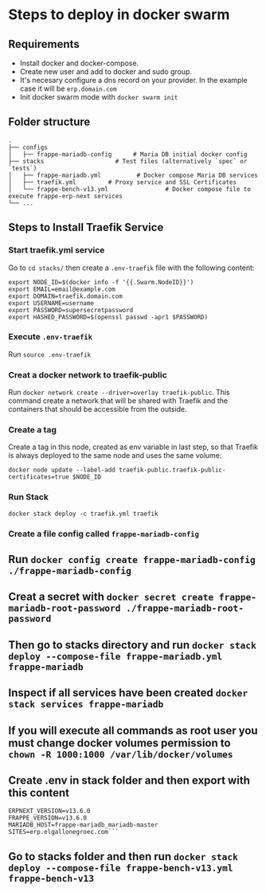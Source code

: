 # Steps to deploy in docker swarm

## Requirements
- Install docker and docker-compose.
- Create new user and add to docker and sudo group.
- It's necesary configure a dns record on your provider. In the example case it will be `erp.domain.com`
- Init docker swarm mode with `docker swarm init`

## Folder structure
    .
    ├── configs
    │   ├── frappe-mariadb-config      # Maria DB initial docker config
    ├── stacks                    # Test files (alternatively `spec` or `tests`)
    │   ├── frappe-mariadb.yml          # Docker compose Maria DB services
    │   ├── traefik.yml         # Proxy service and SSL Certificates
    │   └── frappe-bench-v13.yml                # Docker compose file to execute frappe-erp-next services
    └── ...

## Steps to Install Traefik Service

### Start traefik.yml service

Go to `cd stacks/` then create a `.env-traefik` file with the following content:
```
export NODE_ID=$(docker info -f '{{.Swarm.NodeID}}')
export EMAIL=email@example.com
export DOMAIN=traefik.domain.com
export USERNAME=username
export PASSWORD=supersecretpassword
export HASHED_PASSWORD=$(openssl passwd -apr1 $PASSWORD)
```

### Execute `.env-traefik`

Run `source .env-traefik`

### Creat a docker network to traefik-public

Run `docker network create --driver=overlay traefik-public`. This command create a network that will be shared with Traefik and the containers that should be accessible from the outside.

### Create a tag

Create a tag in this node, created as env variable in last step, so that Traefik is always deployed to the same node and uses the same volume:

`docker node update --label-add traefik-public.traefik-public-certificates=true $NODE_ID`

### Run Stack

`docker stack deploy -c traefik.yml traefik`


### Create a file config called `frappe-mariadb-config`

## Run `docker config create frappe-mariadb-config ./frappe-mariadb-config`

## Creat a secret with `docker secret create frappe-mariadb-root-password ./frappe-mariadb-root-password`

## Then go to stacks directory and run `docker stack deploy --compose-file frappe-mariadb.yml frappe-mariadb`

## Inspect if all services have been created `docker stack services frappe-mariadb`

## If you will execute all commands as root user you must change docker volumes permission to `chown -R 1000:1000 /var/lib/docker/volumes`

## Create .env in stack folder and then export with this content
```
ERPNEXT_VERSION=v13.6.0
FRAPPE_VERSION=v13.6.0
MARIADB_HOST=frappe-mariadb_mariadb-master
SITES=erp.elgallonegroec.com```

```

## Go to stacks folder and then run `docker stack deploy --compose-file frappe-bench-v13.yml frappe-bench-v13`
